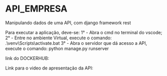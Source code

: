 # API_EMPRESA
Manipulando dados de uma API, com django framework rest


Para executar a aplicação, deve-se:
    1° - Abra o cmd no terminal do vscode;
    2° - Entre no ambiente Virtual, execute o comando: .\venv\Scripts\activate.bat 
    3° - Abra o servidor que dá acesso a API, execute o comando: python manage.py runserver

link do DOCKERHUB:


Link para o video de apresentação da API:
